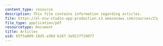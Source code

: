 ```yaml
---
content_type: resource
description: This file contains information regarding articles.
file: https://ol-ocw-studio-app-production.s3.amazonaws.com/courses/21g-228-advanced-workshop-in-writing-for-social-sciences-and-architecture-els-spring-2007/65f5a00918d5a30db2673e921ff29d77_MIT21G.228S07_articles_comp.pdf
file_type: application/pdf
resourcetype: Document
title: Articles
uid: 65f5a009-18d5-a30d-b267-3e921ff29d77
---
```

